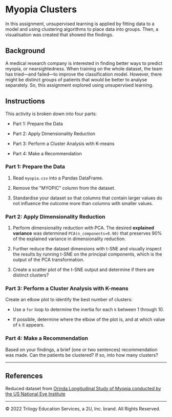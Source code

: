 # Myopia Clusters

In this assignment, unsupervised learning is applied by fitting data to a model and using clustering algorithms to place data into groups. Then, a visualisation was created that showed the findings. 

## Background

A medical research company is interested in finding better ways to predict myopia, or nearsightedness. When training on the whole dataset, the team has tried—and failed—to improve the classification model. However, there might be distinct groups of patients that would be better to analyse separately. So, this assignment explored using unsupervised learning.

## Instructions

This activity is broken down into four parts: 

* Part 1: Prepare the Data

* Part 2: Apply Dimensionality Reduction 

* Part 3: Perform a Cluster Analysis with K-means

* Part 4: Make a Recommendation 

### Part 1: Prepare the Data

1. Read `myopia.csv` into a Pandas DataFrame.

2. Remove the "MYOPIC" column from the dataset.

3. Standardise your dataset so that columns that contain larger values do not influence the outcome more than columns with smaller values.

### Part 2: Apply Dimensionality Reduction

1. Perform dimensionality reduction with PCA. The desired **explained variance** was determined `PCA(n_components=0.90)` that preserves 90% of the explained variance in dimensionality reduction.

2. Further reduce the dataset dimensions with t-SNE and visually inspect the results by running t-SNE on the principal components, which is the output of the PCA transformation. 

3. Create a scatter plot of the t-SNE output and determine if there are distinct clusters?

### Part 3: Perform a Cluster Analysis with K-means

Create an elbow plot to identify the best number of clusters:

* Use a `for` loop to determine the inertia for each `k` between 1 through 10. 

* If possible, determine where the elbow of the plot is, and at which value of `k` it appears.

### Part 4: Make a Recommendation

Based on your findings, a brief (one or two sentences) recommendation was made. Can the patients be clustered? If so, into how many clusters? 

- - -

## References

Reduced dataset from [Orinda Longitudinal Study of Myopia conducted by the US National Eye Institute](https://clinicaltrials.gov/ct2/show/NCT00000169)

- - -

© 2022 Trilogy Education Services, a 2U, Inc. brand. All Rights Reserved.